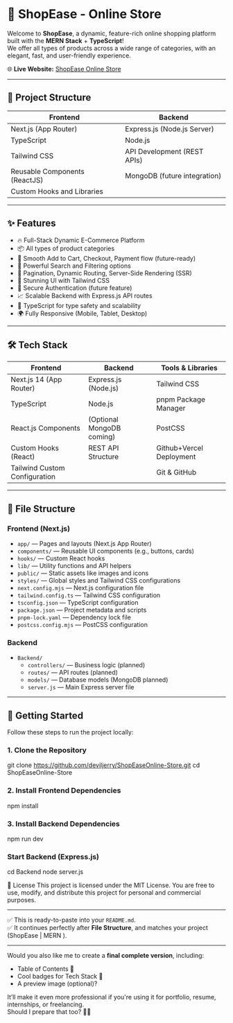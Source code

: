 # 🛒 ShopEase - Online Store

Welcome to **ShopEase**, a dynamic, feature-rich online shopping platform built with the **MERN Stack** + **TypeScript**!  
We offer all types of products across a wide range of categories, with an elegant, fast, and user-friendly experience.

🌐 **Live Website:** [ShopEase Online Store](https://v0-dynamic-ecommerce-website-pi.vercel.app/)

---

## 📂 Project Structure

| Frontend                        | Backend                      |
| -------------------------------- | ----------------------------- |
| Next.js (App Router)             | Express.js (Node.js Server)   |
| TypeScript                       | Node.js                      |
| Tailwind CSS                     | API Development (REST APIs)  |
| Reusable Components (ReactJS)    | MongoDB (future integration) |
| Custom Hooks and Libraries       |                               |

---

## ✨ Features

- 🔥 Full-Stack Dynamic E-Commerce Platform
- 📦 All types of product categories
- 🛒 Smooth Add to Cart, Checkout, Payment flow (future-ready)
- 🔎 Powerful Search and Filtering options
- 🔄 Pagination, Dynamic Routing, Server-Side Rendering (SSR)
- 🎨 Stunning UI with Tailwind CSS
- 🔐 Secure Authentication (future feature)
- 📈 Scalable Backend with Express.js API routes
- 📜 TypeScript for type safety and scalability
- 🌍 Fully Responsive (Mobile, Tablet, Desktop)

---

## 🛠️ Tech Stack

| Frontend                          | Backend                  | Tools & Libraries      |
| ---------------------------------- | ------------------------- | ----------------------- |
| Next.js 14 (App Router)            | Express.js (Node.js)      | Tailwind CSS            |
| TypeScript                        | Node.js                  | pnpm Package Manager    |
| React.js Components               | (Optional MongoDB coming) | PostCSS                 |
| Custom Hooks (React)               | REST API Structure        | Github+Vercel Deployment       |
| Tailwind Custom Configuration     |                           | Git & GitHub            |

---

## 📁 File Structure

### Frontend (Next.js)


- `app/` — Pages and layouts (Next.js App Router)
- `components/` — Reusable UI components (e.g., buttons, cards)
- `hooks/` — Custom React hooks
- `lib/` — Utility functions and API helpers
- `public/` — Static assets like images and icons
- `styles/` — Global styles and Tailwind CSS configurations
- `next.config.mjs` — Next.js configuration file
- `tailwind.config.ts` — Tailwind CSS configuration
- `tsconfig.json` — TypeScript configuration
- `package.json` — Project metadata and scripts
- `pnpm-lock.yaml` — Dependency lock file
- `postcss.config.mjs` — PostCSS configuration

### Backend

- `Backend/`
  - `controllers/` — Business logic (planned)
  - `routes/` — API routes (planned)
  - `models/` — Database models (MongoDB planned)
  - `server.js` — Main Express server file

---

## 🚀 Getting Started

Follow these steps to run the project locally:


### 1. Clone the Repository

git clone https://github.com/deviljerry/ShopEaseOnline-Store.git
cd ShopEaseOnline-Store

### 2. Install Frontend Dependencies

npm install

### 3. Install Backend Dependencies
npm run dev

### Start Backend (Express.js)
cd Backend
node server.js



📃 License
This project is licensed under the MIT License.
You are free to use, modify, and distribute this project for personal and commercial purposes.

---

✅ This is ready-to-paste into your `README.md`.  
✅ It continues perfectly after **File Structure**, and matches your project (ShopEase | MERN ).

---

Would you also like me to create a **final complete version**, including:
- Table of Contents 🧩
- Cool badges for Tech Stack 🚀
- A preview image (optional)?

It’ll make it even more professional if you're using it for portfolio, resume, internships, or freelancing.  
Should I prepare that too? 🎯✨

